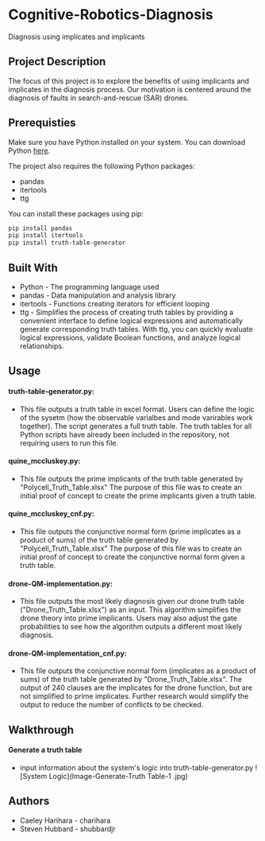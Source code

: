 # Cognitive-Robotics-Diagnosis
Diagnosis using implicates and implicants

## Project Description
The focus of this project is to explore the benefits of using implicants and implicates in the diagnosis process. Our motivation is centered around the diagnosis of faults in search-and-rescue (SAR) drones.

## Prerequisties
Make sure you have Python installed on your system. You can download Python [here](https://www.python.org/downloads/).

The project also requires the following Python packages:

* pandas
* itertools
* ttg

You can install these packages using pip:
```bash
pip install pandas
pip install itertools
pip install truth-table-generator
```
## Built With
* Python - The programming language used 
* pandas - Data manipulation and analysis library
* itertools - Functions creating iterators for efficient looping
* ttg - Simplifies the process of creating truth tables by providing a convenient interface to define logical expressions and automatically generate corresponding truth tables. With ttg, you can quickly evaluate logical expressions, validate Boolean functions, and analyze logical relationships.

## Usage
#### truth-table-generator.py:
* This file outputs a truth table in excel format. Users can define the logic of the sysetm (how the observable varialbes and mode varirables work together). The script generates a full truth table. The truth tables for all Python scripts have already been included in the repository, not requiring users to run this file.
#### quine_mccluskey.py:
* This file outputs the prime implicants of the truth table generated by "Polycell_Truth_Table.xlsx" The purpose of this file was to create an initial proof of concept to create the prime implicants given a truth table.
#### quine_mccluskey_cnf.py:
* This file outputs the conjunctive normal form (prime implicates as a product of sums) of the truth table generated by "Polycell_Truth_Table.xlsx" The purpose of this file was to create an initial proof of concept to create the conjunctive normal form given a truth table.
#### drone-QM-implementation.py:
* This file outputs the most likely diagnosis given our drone truth table ("Drone_Truth_Table.xlsx") as an input. This algorithm simplifies the drone theory into prime implicants. Users may also adjust the gate probabilities to see how the algorithm outputs a different most likely diagnosis.
#### drone-QM-implementation_cnf.py:
* This file outputs the conjunctive normal form (implicates as a product of sums) of the truth table generated by "Drone_Truth_Table.xlsx". The output of 240 clauses are the implicates for the drone function, but are not simplified to prime implicates. Further research would simplify the output to reduce the number of conflicts to be checked.

## Walkthrough
#### Generate a truth table
* input information about the system's logic into truth-table-generator.py 
![System Logic](Image-Generate-Truth Table-1 .jpg) 

## Authors
* Caeley Harihara - charihara
* Steven Hubbard - shubbardjr
